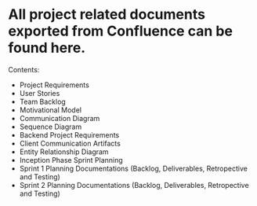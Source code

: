 <h1>All project related documents exported from Confluence can be found here.</h1>


Contents:
<ul>
  <li> Project Requirements </li>
  <li> User Stories </li>
  <li> Team Backlog </li>
  <li> Motivational Model </li>
  <li> Communication Diagram </li>
  <li> Sequence Diagram </li>
  <li> Backend Project Requirements </li>
  <li> Client Communication Artifacts </li>
  <li> Entity Relationship Diagram </li> 
  <li> Inception Phase Sprint Planning </li>
  <li> Sprint 1 Planning Documentations (Backlog, Deliverables, Retropective and Testing) </li>
  <li> Sprint 2 Planning Documentations (Backlog, Deliverables, Retropective and Testing) </li>
</ul>
